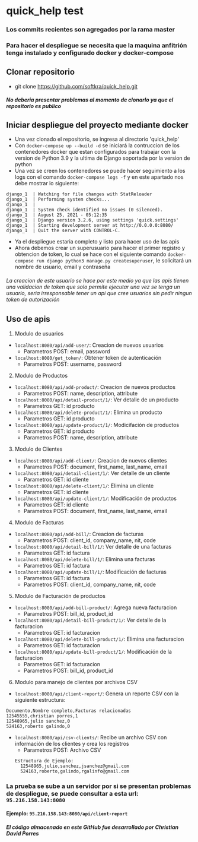 # quick_help test
### Los commits recientes son agregados por la rama master
### Para hacer el despliegue se necesita que la maquina anfitrión tenga instalado y configurado docker y docker-compose
## Clonar repositorio
- git clone https://github.com/softkra/quick_help.git
#### *No deberia presentar problemas al momento de clonarlo ya que el repositorio es publico*
## Iniciar despliegue del proyecto mediante docker
- Una vez clonado el repositorio, se ingresa al directorio  'quick_help'
- Con `docker-compose up --build -d` se iniciará la contruccion de los contenedores docker que estan configurados para trabajar con la version de Python 3.9 y la ultima de Django soportada por la version de python
- Una vez se creen los contenedores se puede hacer seguimiento a los logs con el comando `docker-compose logs -f` y en este apartado nos debe mostrar lo siguiente:
```
django_1  | Watching for file changes with StatReloader
django_1  | Performing system checks...
django_1  | 
django_1  | System check identified no issues (0 silenced).
django_1  | August 25, 2021 - 05:12:35
django_1  | Django version 3.2.6, using settings 'quick.settings'
django_1  | Starting development server at http://0.0.0.0:8080/
django_1  | Quit the server with CONTROL-C.
```
- Ya el despliegue estaria completo y listo para hacer uso de las apis
- Ahora debemos crear un superusuario para hacer el primer registro y obtencion de token, lo cual se hace con el siguiente comando `docker-compose run django python3 manage.py createsuperuser`, le solicitará un nombre de usuario, email y contraseña
###### La creacion de este usuario se hace por este medio ya que las apis tienen una validacion de token que solo permite ejecutar una vez se tenga un usuario, seria irresponsable tener un api que cree usuarios sin pedir ningun token de autorización 
## Uso de apis
1. Modulo de usuarios
  - `localhost:8080/api/add-user/`: Creacion de nuevos usuarios
    - Parametros POST: email, password
  - `localhost:8080/get_token/`: Obtener token de autenticación
    - Parametros POST: username, password
2. Modulo de Productos
  - `localhost:8080/api/add-product/`: Creacion de nuevos productos
    - Parametros POST: name, description, attribute
  - `localhost:8080/api/detail-product/1/`: Ver detalle de un producto
    - Parametros GET: id producto
  - `localhost:8080/api/delete-product/1/`: Elimina un producto
    - Parametros GET: id producto
  - `localhost:8080/api/update-product/1/`: Modicifación de productos
    - Parametros GET: id producto
    - Parametros POST: name, description, attribute
3. Modulo de Clientes
  - `localhost:8080/api/add-client/`: Creacion de nuevos clientes
    - Parametros POST: document, first_name, last_name, email
  - `localhost:8080/api/detail-client/1/`: Ver detalle de un cliente
    - Parametros GET: id cliente
  - `localhost:8080/api/delete-client/1/`: Elimina un cliente
    - Parametros GET: id cliente
  - `localhost:8080/api/update-client/1/`: Modificación de productos
    - Parametros GET: id cliente
    - Parametros POST: document, first_name, last_name, email
4. Modulo de Facturas
  - `localhost:8080/api/add-bill/`: Creacion de facturas
    - Parametros POST: client_id, company_name, nit, code
  - `localhost:8080/api/detail-bill/1/`: Ver detalle de una facturas
    - Parametros GET: id factura
  - `localhost:8080/api/delete-bill/1/`: Elimina una facturas
    - Parametros GET: id factura
  - `localhost:8080/api/update-bill/1/`: Modificación de facturas
    - Parametros GET: id factura
    - Parametros POST: client_id, company_name, nit, code
5. Modulo de Facturación de productos
  - `localhost:8080/api/add-bill-product/`: Agrega nueva facturacion
    - Parametros POST: bill_id, product_id
  - `localhost:8080/api/detail-bill-product/1/`: Ver detalle de la facturacion
    - Parametros GET: id facturacion
  - `localhost:8080/api/delete-bill-product/1/`: Elimina una facturacion
    - Parametros GET: id facturacion
  - `localhost:8080/api/update-bill-product/1/`: Modificación de la facturacion
    - Parametros GET: id facturacion
    - Parametros POST: bill_id, product_id
6. Modulo para manejo de clientes por archivos CSV
  - `localhost:8080/api/client-report/`: Genera un reporte CSV con la siguiente estructura:
  ```
  Documento,Nombre completo,Facturas relacionadas
  12545555,christian porres,1
  12548965,julio sanchez,0
  524163,roberto galindo,0
  ```
  - `localhost:8080/api/csv-clients/`: Recibe un archivo CSV con información de los clientes y crea los registros
    - Parametros POST: Archivo CSV
    ```
    Estructura de Ejemplo:
      12548965,julio,sanchez,jsanchez@gmail.com
      524163,roberto,galindo,rgalinfo@gmail.com
    ```
### La prueba se sube a un servidor por si se presentan problemas de despliegue, se puede consultar a esta url: `95.216.158.143:8080`
#### Ejemplo: `95.216.158.143:8080/api/client-report`

##### _El código almacenado en este GitHub fue desarrollado por Christian David Porres_
